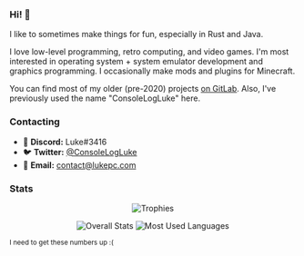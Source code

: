 ### Hi! :wave:

I like to sometimes make things for fun, especially in Rust and Java.

<p>

I love low-level programming, retro computing, and video games.
I'm most interested in operating system + system emulator development and graphics programming.
I occasionally make mods and plugins for Minecraft.

</p>

<p>

You can find most of my older (pre-2020) projects [on GitLab](https://gitlab.com/devluke).
Also, I've previously used the name "ConsoleLogLuke" here.

</p>

### Contacting

* :space_invader: **Discord:** Luke#3416
* :bird: **Twitter:** [@ConsoleLogLuke](https://twitter.com/ConsoleLogLuke)
* :e-mail: **Email:** [contact@lukepc.com](mailto:contact@lukepc.com)

### Stats

<p align="center">
    <picture>
        <source media="(prefers-color-scheme: dark)" srcset="https://github-profile-trophy.vercel.app/?username=TheLukeGuy&title=MultiLanguage%2CAllSuperRank%2CAncientUser%2CLongTimeUser%2COrganizations%2CStars%2CCommits%2CFollowers%2CIssues%2CPullRequest%2CRepositories&column=-1&no-bg=true&no-frame=true&theme=darkhub">
        <img alt="Trophies" src="https://github-profile-trophy.vercel.app/?username=TheLukeGuy&title=MultiLanguage%2CAllSuperRank%2CAncientUser%2CLongTimeUser%2COrganizations%2CStars%2CCommits%2CFollowers%2CIssues%2CPullRequest%2CRepositories&column=-1&no-bg=true&no-frame=true">
    </picture>
</p>

<p align="center">
    <picture>
        <source media="(prefers-color-scheme: dark)" srcset="https://github-readme-stats.vercel.app/api/?username=TheLukeGuy&bg_color=00000000&hide_border=true&card_width=400&show_icons=true&count_private=true&custom_title=Overall%20Stats&disable_animations=true&theme=dark">
        <img align="top" alt="Overall Stats" src="https://github-readme-stats.vercel.app/api/?username=TheLukeGuy&bg_color=00000000&hide_border=true&card_width=400&show_icons=true&count_private=true&custom_title=Overall%20Stats&disable_animations=true">
    </picture>
    <picture>
        <source media="(prefers-color-scheme: dark)" srcset="https://github-readme-stats.vercel.app/api/top-langs/?username=TheLukeGuy&bg_color=00000000&hide_border=true&layout=compact&langs_count=6&theme=dark">
        <img align="top" alt="Most Used Languages" src="https://github-readme-stats.vercel.app/api/top-langs/?username=TheLukeGuy&bg_color=00000000&hide_border=true&layout=compact&langs_count=6">
    </picture>
</p>

<sup>I need to get these numbers up :(</sup>
